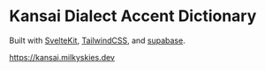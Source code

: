 # Kansai Dialect Accent Dictionary

Built with [SvelteKit](https://kit.svelte.dev/), [TailwindCSS](https://tailwindcss.com/), and [supabase](https://supabase.com/).

https://kansai.milkyskies.dev
